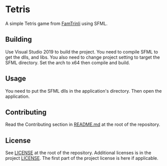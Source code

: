# Tetris

A simple Tetris game from [FamTrinli](https://www.youtube.com/channel/UCC7qpnId5RIQruKDJOt2exw) using SFML.

## Building

Use Visual Studio 2019 to build the project. You need to compile SFML to get the dlls, and libs. You also need to change project setting to target the SFML directory. Set the arch to x64 then compile and build.

## Usage

You need to put the SFML dlls in the application's directory. Then open the application.

## Contributing

Read the Contributing section in [README.md](../../README.md) at the root of the repository.

## License

See [LICENSE](../../../LICENSE) at the root of the repository. Additional licenses is in the project [LICENSE](./LICENSE).
The first part of the project license is here if applicable.
